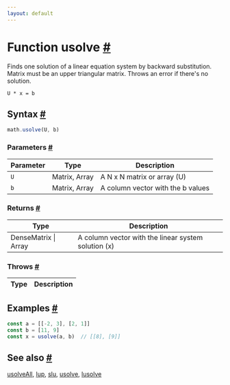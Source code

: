 ```yaml
---
layout: default
---
```


<!-- Note: This file is automatically generated from source code comments. Changes made in this file will be overridden. -->

<h1 id="function-usolve">Function usolve <a href="#function-usolve" title="Permalink">#</a></h1>

Finds one solution of a linear equation system by backward substitution. Matrix must be an upper triangular matrix. Throws an error if there's no solution.

`U * x = b`


<h2 id="syntax">Syntax <a href="#syntax" title="Permalink">#</a></h2>

```js
math.usolve(U, b)
```

<h3 id="parameters">Parameters <a href="#parameters" title="Permalink">#</a></h3>

Parameter | Type | Description
--------- | ---- | -----------
`U` | Matrix, Array | A N x N matrix or array (U)
`b` | Matrix, Array | A column vector with the b values

<h3 id="returns">Returns <a href="#returns" title="Permalink">#</a></h3>

Type | Description
---- | -----------
DenseMatrix &#124; Array | A column vector with the linear system solution (x)


<h3 id="throws">Throws <a href="#throws" title="Permalink">#</a></h3>

Type | Description
---- | -----------


<h2 id="examples">Examples <a href="#examples" title="Permalink">#</a></h2>

```js
const a = [[-2, 3], [2, 1]]
const b = [11, 9]
const x = usolve(a, b)  // [[8], [9]]
```


<h2 id="see-also">See also <a href="#see-also" title="Permalink">#</a></h2>

[usolveAll](usolveAll.html),
[lup](lup.html),
[slu](slu.html),
[usolve](usolve.html),
[lusolve](lusolve.html)

